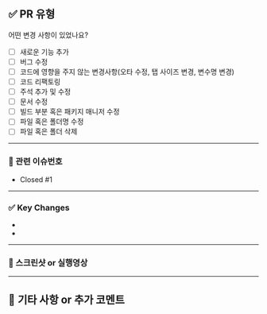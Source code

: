 ## ✅ PR 유형
어떤 변경 사항이 있었나요?

- [ ] 새로운 기능 추가
- [ ] 버그 수정
- [ ] 코드에 영향을 주지 않는 변경사항(오타 수정, 탭 사이즈 변경, 변수명 변경)
- [ ] 코드 리팩토링
- [ ] 주석 추가 및 수정
- [ ] 문서 수정
- [ ] 빌드 부분 혹은 패키지 매니저 수정
- [ ] 파일 혹은 폴더명 수정
- [ ] 파일 혹은 폴더 삭제

---

### 📌 관련 이슈번호

- Closed #1

---

### ✅ Key Changes

-
- 

---

### 📸 스크린샷 or 실행영상
<!-- 이해하기 쉽도록 스크린샷을 첨부해주세요. -->


---

## 🎸 기타 사항 or 추가 코멘트
